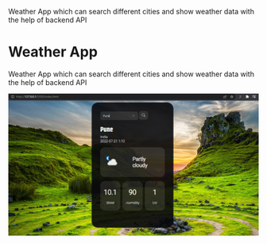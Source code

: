 Weather App which can search different cities and show weather data with the help of backend API

# Weather App


Weather App which can search different cities and show weather data with the help of backend API

![image](./Screenshot.PNG)